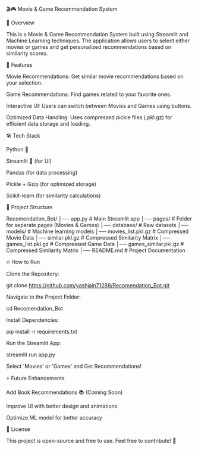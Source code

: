 🎬🎮 Movie & Game Recommendation System

📌 Overview

This is a Movie & Game Recommendation System built using Streamlit and Machine Learning techniques. The application allows users to select either movies or games and get personalized recommendations based on similarity scores.

🚀 Features

Movie Recommendations: Get similar movie recommendations based on your selection.

Game Recommendations: Find games related to your favorite ones.

Interactive UI: Users can switch between Movies and Games using buttons.

Optimized Data Handling: Uses compressed pickle files (.pkl.gz) for efficient data storage and loading.

🛠️ Tech Stack

Python 🐍

Streamlit 🌟 (for UI)

Pandas (for data processing)

Pickle + Gzip (for optimized storage)

Scikit-learn (for similarity calculations)

📂 Project Structure

Recomendation_Bot/
│── app.py               # Main Streamlit app
│── pages/               # Folder for separate pages (Movies & Games)
│── database/            # Raw datasets
│── models/              # Machine learning models
│── movies_list.pkl.gz   # Compressed Movie Data
│── similar.pkl.gz       # Compressed Similarity Matrix
│── games_list.pkl.gz    # Compressed Game Data
│── games_similar.pkl.gz # Compressed Similarity Matrix
│── README.md            # Project Documentation

🔥 How to Run

Clone the Repository:

git clone https://github.com/yashjain71288/Recomendation_Bot.git

Navigate to the Project Folder:

cd Recomendation_Bot

Install Dependencies:

pip install -r requirements.txt

Run the Streamlit App:

streamlit run app.py

Select 'Movies' or 'Games' and Get Recommendations!

⚡ Future Enhancements

Add Book Recommendations 📚 (Coming Soon)

Improve UI with better design and animations

Optimize ML model for better accuracy

📜 License

This project is open-source and free to use. Feel free to contribute! 🚀

